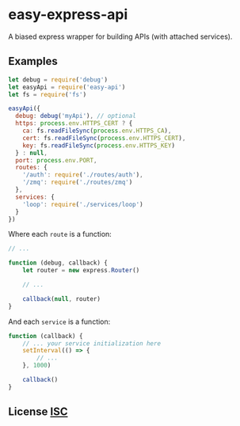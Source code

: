 # easy-express-api
A biased express wrapper for building APIs (with attached services).


## Examples

``` javascript
let debug = require('debug')
let easyApi = require('easy-api')
let fs = require('fs')

easyApi({
  debug: debug('myApi'), // optional
  https: process.env.HTTPS_CERT ? {
    ca: fs.readFileSync(process.env.HTTPS_CA),
    cert: fs.readFileSync(process.env.HTTPS_CERT),
    key: fs.readFileSync(process.env.HTTPS_KEY)
  } : null,
  port: process.env.PORT,
  routes: {
    '/auth': require('./routes/auth'),
    '/zmq': require('./routes/zmq')
  },
  services: {
    'loop': require('./services/loop')
  }
})
```

Where each `route` is a function:

``` js
// ...

function (debug, callback) {
	let router = new express.Router()

	// ...

	callback(null, router)
}
```

And each `service` is a function:

``` js
function (callback) {
	// ... your service initialization here
	setInterval(() => {
		// ...
	}, 1000)

	callback()
}
```


## License [ISC](LICENSE)

